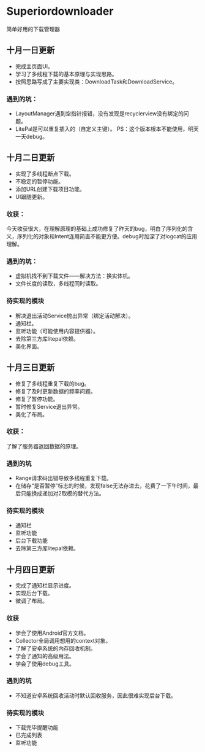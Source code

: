 # Superiordownloader
简单好用的下载管理器

## 十月一日更新
* 完成主页面UI。
* 学习了多线程下载的基本原理与实现思路。
* 按照思路写成了主要实现类：DownloadTask和DownloadService。
### 遇到的坑：
* LayoutManager遇到空指针报错，没有发现是recyclerview没有绑定的问题。
* LitePal是可以重复插入的（自定义主键）。
PS：这个版本根本不能使用，明天一天debug。

## 十月二日更新
* 实现了多线程断点下载。
* 不稳定的暂停功能。
* 添加URL创建下载项目功能。
* UI跟随更新。
### 收获：
 今天收获很大，在理解原理的基础上成功修复了昨天的bug，明白了序列化的含义，序列化的对象和Intent连用简直不能更方便。debug时加深了对logcat的应用理解。
### 遇到的坑：
* 虚拟机找不到下载文件——解决方法：换实体机。
* 文件长度的读取，多线程同时读取。
### 待实现的模块
* 解决退出活动Service抛出异常（绑定活动解决）。
* 通知栏。
* 监听功能（可能使用内容提供器）。
* 去除第三方库litepal依赖。
* 美化界面。

## 十月三日更新
* 修复了多线程重复下载的bug。
* 修复了及时更新数据的频率问题。
* 修复了暂停功能。
* 暂时修复Service退出异常。
* 美化了布局。
### 收获：
了解了服务器返回数据的原理。
### 遇到的坑
* Range请求码出错导致多线程重复下载。
* 在储存“是否暂停”标志的时候，发现false无法存进去，花费了一下午时间，最后只能换成递加对2取模的替代方法。
### 待实现的模块
* 通知栏
* 监听功能
* 后台下载功能
* 去除第三方库litepal依赖。

## 十月四日更新
* 完成了通知栏显示进度。
* 实现后台下载。
* 微调了布局。
### 收获
* 学会了使用Android官方文档。
* Collector全局调用想用的context对象。
* 了解了安卓系统的内存回收机制。
* 学会了通知的高级用法。
* 学会了使用debug工具。
### 遇到的坑
* 不知道安卓系统回收活动时默认回收服务，因此很难实现后台下载。
### 待实现的模块
* 下载完毕提醒功能
* 已完成列表
* 监听功能
